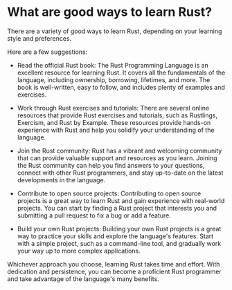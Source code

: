 # What are good ways to learn Rust?

There are a variety of good ways to learn Rust, depending on your learning style and preferences.

Here are a few suggestions:

* Read the official Rust book: The Rust Programming Language is an excellent resource for learning Rust. It covers all the fundamentals of the language, including ownership, borrowing, lifetimes, and more. The book is well-written, easy to follow, and includes plenty of examples and exercises.

* Work through Rust exercises and tutorials: There are several online resources that provide Rust exercises and tutorials, such as Rustlings, Exercism, and Rust by Example. These resources provide hands-on experience with Rust and help you solidify your understanding of the language.

* Join the Rust community: Rust has a vibrant and welcoming community that can provide valuable support and resources as you learn. Joining the Rust community can help you find answers to your questions, connect with other Rust programmers, and stay up-to-date on the latest developments in the language.

* Contribute to open source projects: Contributing to open source projects is a great way to learn Rust and gain experience with real-world projects. You can start by finding a Rust project that interests you and submitting a pull request to fix a bug or add a feature.

* Build your own Rust projects: Building your own Rust projects is a great way to practice your skills and explore the language's features. Start with a simple project, such as a command-line tool, and gradually work your way up to more complex applications.

Whichever approach you choose, learning Rust takes time and effort. With dedication and persistence, you can become a proficient Rust programmer and take advantage of the language's many benefits.
